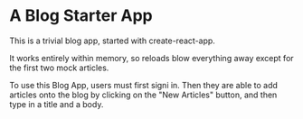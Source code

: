 # A Blog Starter App

This is a trivial blog app, started with create-react-app.

It works entirely within memory, so reloads blow everything away except for the first two mock articles.

To use this Blog App, users must first signi in. Then they are able to add articles onto the blog by clicking on the "New Articles" button, and then type in a title and a body. 
